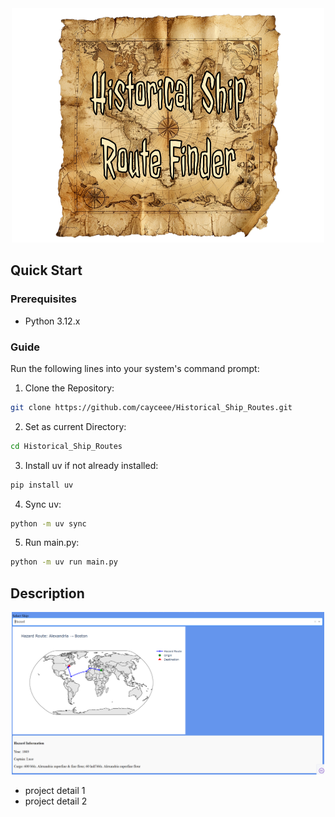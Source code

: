 <div align = "center">
<img src="assets/ship_logo.png" width = "500"/>
</div>

## Quick Start
### Prerequisites

- Python 3.12.x

### Guide
Run the following lines into your system's command prompt:
1. Clone the Repository:
```bash
git clone https://github.com/cayceee/Historical_Ship_Routes.git
```
2. Set as current Directory:
```bash
cd Historical_Ship_Routes
```
3. Install uv if not already installed:
```bash
pip install uv
```
4. Sync uv:
```bash
python -m uv sync
```
5. Run main.py:
```bash
python -m uv run main.py
```
## Description
<div align = "center">
<img src="assets/DashUI.png" width = "500"/>
</div>

- project detail 1
- project detail 2
